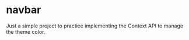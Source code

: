 # navbar

Just a simple project to practice implementing the Context API to manage the theme color.
